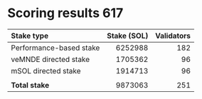 # Scoring results 617

| Stake type              | Stake (SOL)    | Validators     |
|:------------------------|---------------:|---------------:|
| Performance-based stake | 6252988        | 182            |
| veMNDE directed stake   | 1705362        | 96             |
| mSOL directed stake     | 1914713        | 96             |
|                         |                |                |
| **Total stake**         | 9873063        | 251            |